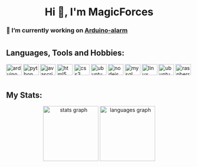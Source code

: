 <h1 align="center">Hi 👋, I'm MagicForces</h1>

<h3>🔭 I’m currently working on <a href="https://github.com/Magic-Forces/Arduino-alarm" target="_blank">Arduino-alarm</a></h3>

# <h2 align="left">Languages, Tools and Hobbies:</h2>
<div align="left">
  <a href="https://github.com/Magic-Forces"><img src="https://cdn.jsdelivr.net/gh/devicons/devicon/icons/arduino/arduino-original.svg" height="30" width="42" alt="arduino logo"  /></a>
  <a href="https://github.com/Magic-Forces"><img src="https://cdn.jsdelivr.net/gh/devicons/devicon/icons/python/python-original.svg" height="30" width="42" alt="python logo"  /></a>
  <a href="https://github.com/Magic-Forces"><img src="https://cdn.jsdelivr.net/gh/devicons/devicon/icons/javascript/javascript-original.svg" height="30" width="42" alt="javascript logo"  /></a>
  <a href="https://github.com/Magic-Forces"><img src="https://cdn.jsdelivr.net/gh/devicons/devicon/icons/html5/html5-plain.svg" height="30" width="42" alt="html5 logo"  /></a>
  <a href="https://github.com/Magic-Forces"><img src="https://cdn.jsdelivr.net/gh/devicons/devicon/icons/css3/css3-plain.svg" height="30" width="42" alt="css3 logo"  /></a>
  <a href="https://github.com/Magic-Forces"><img src="https://cdn.jsdelivr.net/gh/devicons/devicon/icons/vscode/vscode-original.svg" height="30" width="42" alt="ubuntu logo"  /></a>
  <a href="https://github.com/Magic-Forces"><img src="https://cdn.jsdelivr.net/gh/devicons/devicon/icons/nodejs/nodejs-original.svg" height="30" width="42" alt="nodejs logo"  /></a>
  <a href="https://github.com/Magic-Forces"><img src="https://cdn.jsdelivr.net/gh/devicons/devicon/icons/mysql/mysql-original.svg" height="30" width="42" alt="mysql logo"  /></a>
  <a href="https://github.com/Magic-Forces"><img src="https://cdn.jsdelivr.net/gh/devicons/devicon/icons/linux/linux-original.svg" height="30" width="42" alt="linux logo"  /></a>
  <a href="https://github.com/Magic-Forces"><img src="https://cdn.jsdelivr.net/gh/devicons/devicon/icons/ubuntu/ubuntu-plain.svg" height="30" width="42" alt="ubuntu logo"  /></a>
  <a href="https://github.com/Magic-Forces"><img src="https://cdn.jsdelivr.net/gh/devicons/devicon/icons/raspberrypi/raspberrypi-original.svg" height="30" width="42" alt="raspberrypi logo"  /></a>
</div>

# <h2 align="left">My Stats:</h2>

<div align="center">
  <a href="https://github.com/Magic-Forces"><img src="https://github-readme-stats.vercel.app/api?hide_title=false&hide_rank=false&show_icons=true&include_all_commits=true&count_private=true&disable_animations=false&theme=gruvbox&locale=en&hide_border=false&username=Magic-Forces" height="150" alt="stats graph" /></a>
  <a href="https://github.com/Magic-Forces"><img src="https://github-readme-stats.vercel.app/api/top-langs?locale=en&hide_title=false&layout=compact&card_width=300&langs_count=5&theme=gruvbox&hide_border=false&username=Magic-Forces" height="150" alt="languages graph" /></a>
</div>
